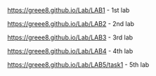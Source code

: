 https://greee8.github.io/Lab/LAB1 - 1st lab

https://greee8.github.io/Lab/LAB2 - 2nd lab

https://greee8.github.io/Lab/LAB3 - 3rd lab

https://greee8.github.io/Lab/LAB4 - 4th lab

https://greee8.github.io/Lab/LAB5/task1 - 5th lab
